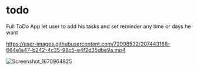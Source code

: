 # todo

Full ToDo App let user to add his tasks and set reminder any time or days he want

https://user-images.githubusercontent.com/72998532/207443168-664e1a47-b242-4c35-98c5-e4f2d35dbe9a.mp4

![Screenshot_1670964825](https://user-images.githubusercontent.com/72998532/207443806-1f2dbc6f-9e42-4b2e-a9f3-6c7a8e126994.png)




